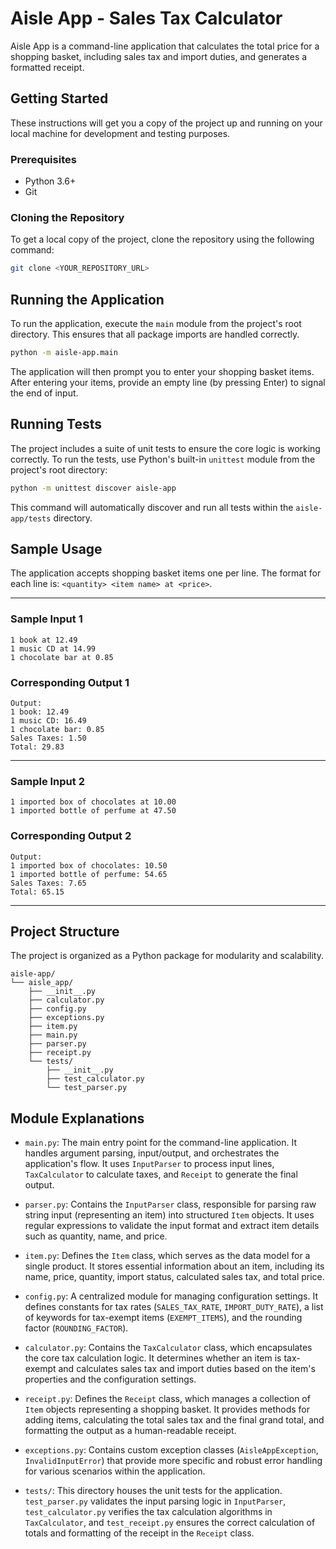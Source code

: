 # Aisle App - Sales Tax Calculator

Aisle App is a command-line application that calculates the total price for a shopping basket, including sales tax and import duties, and generates a formatted receipt.

## Getting Started

These instructions will get you a copy of the project up and running on your local machine for development and testing purposes.

### Prerequisites

*   Python 3.6+
*   Git

### Cloning the Repository

To get a local copy of the project, clone the repository using the following command:

```bash
git clone <YOUR_REPOSITORY_URL>
```

## Running the Application

To run the application, execute the `main` module from the project's root directory. This ensures that all package imports are handled correctly.

```bash
python -m aisle-app.main
```

The application will then prompt you to enter your shopping basket items. After entering your items, provide an empty line (by pressing Enter) to signal the end of input.

## Running Tests

The project includes a suite of unit tests to ensure the core logic is working correctly. To run the tests, use Python's built-in `unittest` module from the project's root directory:

```bash
python -m unittest discover aisle-app
```

This command will automatically discover and run all tests within the `aisle-app/tests` directory.

## Sample Usage

The application accepts shopping basket items one per line. The format for each line is: `<quantity> <item name> at <price>`.

---

### **Sample Input 1**

```
1 book at 12.49
1 music CD at 14.99
1 chocolate bar at 0.85
```

### **Corresponding Output 1**

```
Output:
1 book: 12.49
1 music CD: 16.49
1 chocolate bar: 0.85
Sales Taxes: 1.50
Total: 29.83
```

---

### **Sample Input 2**

```
1 imported box of chocolates at 10.00
1 imported bottle of perfume at 47.50
```

### **Corresponding Output 2**

```
Output:
1 imported box of chocolates: 10.50
1 imported bottle of perfume: 54.65
Sales Taxes: 7.65
Total: 65.15
```

---

## Project Structure

The project is organized as a Python package for modularity and scalability.

```
aisle-app/
└── aisle_app/
    ├── __init__.py
    ├── calculator.py
    ├── config.py
    ├── exceptions.py
    ├── item.py
    ├── main.py
    ├── parser.py
    ├── receipt.py
    └── tests/
        ├── __init__.py
        ├── test_calculator.py
        └── test_parser.py
```

## Module Explanations

*   `main.py`: The main entry point for the command-line application. It handles argument parsing, input/output, and orchestrates the application's flow. It uses `InputParser` to process input lines, `TaxCalculator` to calculate taxes, and `Receipt` to generate the final output.

*   `parser.py`: Contains the `InputParser` class, responsible for parsing raw string input (representing an item) into structured `Item` objects. It uses regular expressions to validate the input format and extract item details such as quantity, name, and price.

*   `item.py`: Defines the `Item` class, which serves as the data model for a single product. It stores essential information about an item, including its name, price, quantity, import status, calculated sales tax, and total price.

*   `config.py`: A centralized module for managing configuration settings. It defines constants for tax rates (`SALES_TAX_RATE`, `IMPORT_DUTY_RATE`), a list of keywords for tax-exempt items (`EXEMPT_ITEMS`), and the rounding factor (`ROUNDING_FACTOR`).

*   `calculator.py`: Contains the `TaxCalculator` class, which encapsulates the core tax calculation logic. It determines whether an item is tax-exempt and calculates sales tax and import duties based on the item's properties and the configuration settings.

*   `receipt.py`: Defines the `Receipt` class, which manages a collection of `Item` objects representing a shopping basket. It provides methods for adding items, calculating the total sales tax and the final grand total, and formatting the output as a human-readable receipt.

*   `exceptions.py`: Contains custom exception classes (`AisleAppException`, `InvalidInputError`) that provide more specific and robust error handling for various scenarios within the application.

*   `tests/`: This directory houses the unit tests for the application. `test_parser.py` validates the input parsing logic in `InputParser`, `test_calculator.py` verifies the tax calculation algorithms in `TaxCalculator`, and `test_receipt.py` ensures the correct calculation of totals and formatting of the receipt in the `Receipt` class.